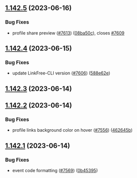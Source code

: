 ## [1.142.5](https://github.com/EddieHubCommunity/LinkFree/compare/v1.142.4...v1.142.5) (2023-06-16)


### Bug Fixes

* profile share preview ([#7613](https://github.com/EddieHubCommunity/LinkFree/issues/7613)) ([08ba50c](https://github.com/EddieHubCommunity/LinkFree/commit/08ba50c8d8709e870484890e4a37da944ebf969c)), closes [#7609](https://github.com/EddieHubCommunity/LinkFree/issues/7609)



## [1.142.4](https://github.com/EddieHubCommunity/LinkFree/compare/v1.142.3...v1.142.4) (2023-06-15)


### Bug Fixes

* update LinkFree-CLI version ([#7606](https://github.com/EddieHubCommunity/LinkFree/issues/7606)) ([588e62e](https://github.com/EddieHubCommunity/LinkFree/commit/588e62e55342bb5f20fbd6d22e6a3a744a711b0c))



## [1.142.3](https://github.com/EddieHubCommunity/LinkFree/compare/v1.142.2...v1.142.3) (2023-06-14)



## [1.142.2](https://github.com/EddieHubCommunity/LinkFree/compare/v1.142.1...v1.142.2) (2023-06-14)


### Bug Fixes

* profile links background color on hover ([#7556](https://github.com/EddieHubCommunity/LinkFree/issues/7556)) ([462645b](https://github.com/EddieHubCommunity/LinkFree/commit/462645b64bd190ff2d692f7a27277923231b24f9))



## [1.142.1](https://github.com/EddieHubCommunity/LinkFree/compare/v1.142.0...v1.142.1) (2023-06-14)


### Bug Fixes

* event code formatting ([#7569](https://github.com/EddieHubCommunity/LinkFree/issues/7569)) ([0b45395](https://github.com/EddieHubCommunity/LinkFree/commit/0b45395e0557131fb886b2148b477f7e5ea760c0))



